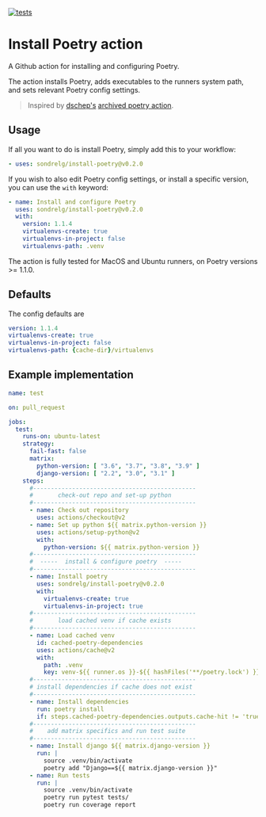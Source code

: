[![tests](https://github.com/sondrelg/install-poetry/workflows/test/badge.svg)](https://github.com/sondrelg/install-poetry)

# Install Poetry action

A Github action for installing and configuring Poetry.

The action installs Poetry, adds executables to the runners system path, and sets relevant Poetry config settings.

> Inspired by [dschep's](https://github.com/dschep) [archived poetry action](https://github.com/dschep/install-poetry-action).

## Usage

If all you want to do is install Poetry, simply add this to your workflow:

```yaml
- uses: sondrelg/install-poetry@v0.2.0
```

If you wish to also edit Poetry config settings, or install a specific version, you can use the `with` keyword:

```yaml
- name: Install and configure Poetry
  uses: sondrelg/install-poetry@v0.2.0
  with:
    version: 1.1.4
    virtualenvs-create: true
    virtualenvs-in-project: false
    virtualenvs-path: .venv
```

The action is fully tested for MacOS and Ubuntu runners, on Poetry versions >= 1.1.0.

## Defaults

The config defaults are
```yaml
version: 1.1.4
virtualenvs-create: true
virtualenvs-in-project: false
virtualenvs-path: {cache-dir}/virtualenvs
```

## Example implementation

```yaml
name: test

on: pull_request

jobs:
  test:
    runs-on: ubuntu-latest
    strategy:
      fail-fast: false
      matrix:
        python-version: [ "3.6", "3.7", "3.8", "3.9" ]
        django-version: [ "2.2", "3.0", "3.1" ]
    steps:
      #----------------------------------------------
      #       check-out repo and set-up python     
      #----------------------------------------------
      - name: Check out repository
        uses: actions/checkout@v2
      - name: Set up python ${{ matrix.python-version }}
        uses: actions/setup-python@v2
        with:
          python-version: ${{ matrix.python-version }}
      #----------------------------------------------
      #  -----  install & configure poetry  -----      
      #----------------------------------------------
      - name: Install poetry
        uses: sondrelg/install-poetry@v0.2.0
        with:
          virtualenvs-create: true
          virtualenvs-in-project: true
      #----------------------------------------------
      #       load cached venv if cache exists      
      #----------------------------------------------
      - name: Load cached venv
        id: cached-poetry-dependencies
        uses: actions/cache@v2
        with:
          path: .venv
          key: venv-${{ runner.os }}-${{ hashFiles('**/poetry.lock') }}
      #----------------------------------------------
      # install dependencies if cache does not exist 
      #----------------------------------------------
      - name: Install dependencies
        run: poetry install
        if: steps.cached-poetry-dependencies.outputs.cache-hit != 'true'
      #----------------------------------------------
      #    add matrix specifics and run test suite   
      #----------------------------------------------
      - name: Install django ${{ matrix.django-version }}
        run: |
          source .venv/bin/activate
          poetry add "Django==${{ matrix.django-version }}"
      - name: Run tests
        run: |
          source .venv/bin/activate
          poetry run pytest tests/
          poetry run coverage report
```
